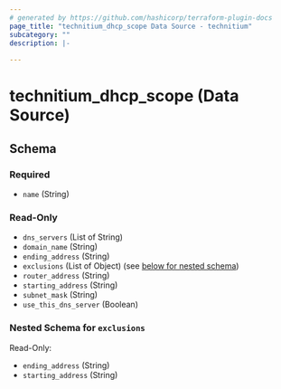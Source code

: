 ```yaml
---
# generated by https://github.com/hashicorp/terraform-plugin-docs
page_title: "technitium_dhcp_scope Data Source - technitium"
subcategory: ""
description: |-
  
---
```


# technitium_dhcp_scope (Data Source)





<!-- schema generated by tfplugindocs -->
## Schema

### Required

- `name` (String)

### Read-Only

- `dns_servers` (List of String)
- `domain_name` (String)
- `ending_address` (String)
- `exclusions` (List of Object) (see [below for nested schema](#nestedatt--exclusions))
- `router_address` (String)
- `starting_address` (String)
- `subnet_mask` (String)
- `use_this_dns_server` (Boolean)

<a id="nestedatt--exclusions"></a>
### Nested Schema for `exclusions`

Read-Only:

- `ending_address` (String)
- `starting_address` (String)
